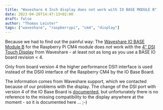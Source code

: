 ```yaml
---
title: "Waveshare 4 Inch display does not work with IO BASE MODULE B"
date: 2023-04-26T14:47:13+02:00
draft: false
author: "Thomas Leister"
tags: ["waveshare", "raspberrypi", "cm4", "display"]
---
```


Because we had to find out the painful way: The [Waveshare IO BASE Module B](https://www.waveshare.com/wiki/CM4-IO-BASE-B) for the Raspberry Pi CM4 module does *not* work with the [4" DSI Touch Display](https://www.waveshare.com/wiki/4inch_DSI_LCD) from Waveshare - at least not as long as you use a BASE IO board revision < 4. 

Only from board version 4 the higher performance DSI1 interface is used instead of the DSI0 interface of the Raspberry CM4 by the IO Base Board. 

The information comes from Waveshare support, which we contacted because of our problems with the display. The change of the DSI port with version 4 of the IO Base Board is [documented](https://www.waveshare.com/wiki/CM4-IO-BASE-B#Version_Introduction), but unfortunately there is no reference to the missing compatibility to the display anywhere at the moment - so it is documented here ... ;-)
